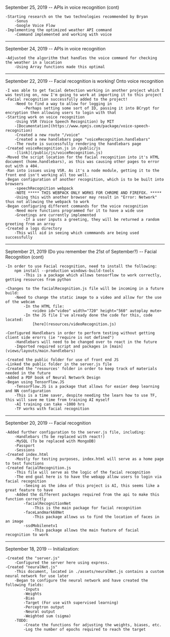 September 25, 2019 -- APIs in voice recognition (cont)

    -Starting research on the two technologies recommended by Bryan
        -Sonus
        -Google Voice Flow
    -Implementing the optimized weather API command
        -Command implemented and working with voice

**********************************************************************************************************************************
September 24, 2019 -- APIs in voice recognition

    -Adjusted the algorithm that handles the voice command for checking the weather in a location
        -Using Array functions made this optimal
**********************************************************************************************************************************
September 22, 2019 -- Facial recognition is working! Onto voice recognition

    -I was able to get facial detection working in another project which I was testing on, now I'm going to work at importing it to this project
    -Facial recognition successfully added to the project!
        -Need to find a way to allow for logging in
            -Perhaps setting some sort of ID, passing it into BCrypt for encryption then allowing users to login with that
    -Starting work on voice recognition
        -Using VSR (Voice Speech Recognition) by MIT
        -[Documentation](https://www.npmjs.com/package/voice-speech-recognition)
        -Created a new route "/voice"
        -Created a new handlebars page "voiceRecognition.handlebars"
        -The route is successfully rendering the handlebars page
    -Created voiceRecognition.js in /public/js
        -[link](/public/js/voiceRecognition.js)
    -Moved the script location for the facial recognition into it's HTML document (home.handlebars), as this was causing other pages to error out with a 404.
    -Ran into issues using VSR. As it's a node module, getting it to the front end isn't working all too well.
    -Began configuration of another recognition, which is to be built into browsers
        -speechRecognition webpack
        -NOTE ***** THIS WEBPACK ONLY WORKS FOR CHROME AND FIREFOX. *****
        -Using this with another browser may result in "Error: Network" thus not allowing the webpack to work
    -Began configuring different commands for the voice recognition
        -Need more functions programmed for it to have a wide use
        -Greetings are currently implemented
            -If a user inputs a greeting, they will be returned a random greeting from an array
    -Created a logs directory
        -This will aid in seeing which commmands are being used successfully

**********************************************************************************************************************************
September 21, 2019 (Do you remember the 21st of September?) -- Facial Recognition (cont)

    -In order to use Facial recognition, need to install the following:
        npm install --production windows-build-tools
            -This is a package which allows tensorflow to work correctly, getting resources from python

    -Changes to the facialRecognition.js file will be incoming in a future build:
        -Need to change the static image to a video and allow for the use of the webcam
            -In the HTML file:
                <video id="video" width="720" height="560" autoplay mute>
            -In the JS file I've already done the code for this, code located:
                [here](resources/videoRecognition.js)

    -Configured Handlebars in order to perform testing without getting client side erorrs (ie "require is not defined")
        -Handlebars will need to be changed over to react in the future
        -Imported required script and packages in [main](views/layouts/main.handlebars)

    -Created the public folder for use of front end JS
    -Linked the public folder in the server.js file
    -Created the "resources' folder in order to keep track of materials needed in the future 
    -Added a PDF book of Neural Network Design
    -Began using TensorFlow.JS 
        -TensorFlow.JS is a package that allows for easier deep learning and NN configuration
        -This is a time saver, despite needing the learn how to use TF, this will save me time from training AI myself
        -AI training can take ~1000 hrs
        -TF works with facial recognition

**********************************************************************************************************************************
September 20, 2019 -- Facial recognition

    -Added further configuration to the server.js file, including:
        -Handlebars (To be replaced with react!)
        -MySQL (To be replaced with MongoDB)
        -Passport
        -Sessions
    -Created index.html
        -Mostly for testing purposes, index.html will serve as a home page to test functions
    -Created facialRecognition.js 
        -This file will serve as the logic of the facial recognition
        -The end goal here is to have the webapp allow users to login via facial recognition
            -Seeing as the idea of this project is AI, this seems like a great feature to have
        -Added the different packages required from the api to make this function correctly
            -facialRecognitionNet
                -This is the main package for facial recognition
            -faceLandmark68Net
                -This package allows us to find the location of faces in an image
            -ssdMobilenetv1
                -This package allows the main feature of facial recognition to work

**********************************************************************************************************************************
September 18, 2019 -- Initialization:

    -Created the "server.js"
        -Configured the server here using express.
    -Created "neuralNet.js"
        -This document, located in ./assets/neuralNet.js contains a custom neural network for use later
        -Began to configure the neural network and have created the following fields:
            -Inputs
            -Weights
            -Bias
            -Target (For use with supervised learning)
            -Perceptron output
            -Neural output
            -Weighted sum (sigma)
        -TODO:
            -Create the functions for adjusting the weights, biases, etc.
            -Log the number of epochs required to reach the target
